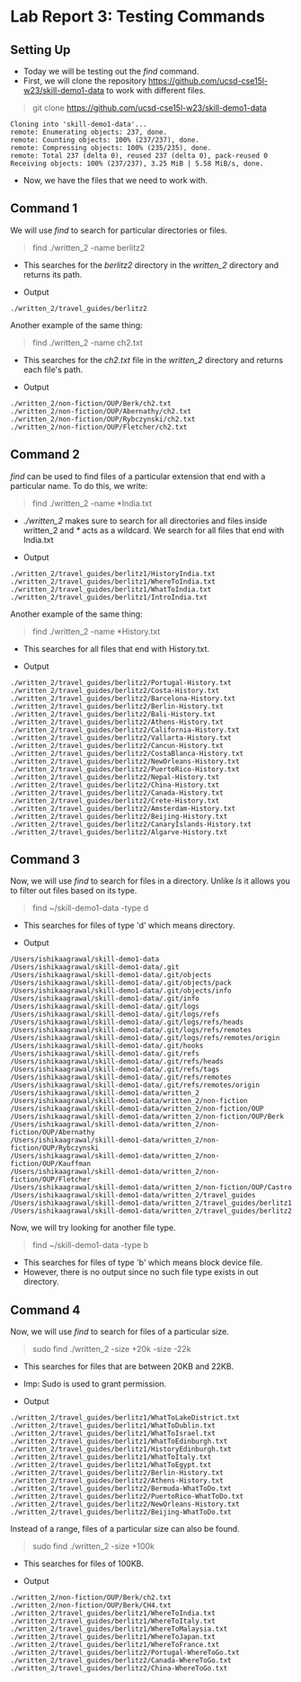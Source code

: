 # Lab Report 3: Testing Commands
## Setting Up
- Today we will be testing out the _find_ command.
- First, we will clone the repository https://github.com/ucsd-cse15l-w23/skill-demo1-data to work with different files.

> git clone https://github.com/ucsd-cse15l-w23/skill-demo1-data

```
Cloning into 'skill-demo1-data'...
remote: Enumerating objects: 237, done.
remote: Counting objects: 100% (237/237), done.
remote: Compressing objects: 100% (235/235), done.
remote: Total 237 (delta 0), reused 237 (delta 0), pack-reused 0
Receiving objects: 100% (237/237), 3.25 MiB | 5.58 MiB/s, done.
```

- Now, we have the files that we need to work with.

## Command 1

We will use _find_ to search for particular directories or files.
> find ./written_2 -name berlitz2
- This searches for the _berlitz2_ directory in the _written_2_ directory and returns its path.

- Output
```
./written_2/travel_guides/berlitz2
```

Another example of the same thing:
> find ./written_2 -name  ch2.txt
- This searches for the _ch2.txt_ file in the _written_2_ directory and returns each file's path.

- Output
```
./written_2/non-fiction/OUP/Berk/ch2.txt
./written_2/non-fiction/OUP/Abernathy/ch2.txt
./written_2/non-fiction/OUP/Rybczynski/ch2.txt
./written_2/non-fiction/OUP/Fletcher/ch2.txt
```

## Command 2

_find_ can be used to find files of a particular extension that end with a particular name. To do this, we write:
> find ./written_2 -name *India.txt
- _./written_2_ makes sure to search for all directories and files inside written_2 and _*_ acts as a wildcard. We search for all files that end with India.txt

- Output
```
./written_2/travel_guides/berlitz1/HistoryIndia.txt
./written_2/travel_guides/berlitz1/WhereToIndia.txt
./written_2/travel_guides/berlitz1/WhatToIndia.txt
./written_2/travel_guides/berlitz1/IntroIndia.txt
```

Another example of the same thing:
> find ./written_2 -name *History.txt
- This searches for all files that end with History.txt.

- Output
```
./written_2/travel_guides/berlitz2/Portugal-History.txt
./written_2/travel_guides/berlitz2/Costa-History.txt
./written_2/travel_guides/berlitz2/Barcelona-History.txt
./written_2/travel_guides/berlitz2/Berlin-History.txt
./written_2/travel_guides/berlitz2/Bali-History.txt
./written_2/travel_guides/berlitz2/Athens-History.txt
./written_2/travel_guides/berlitz2/California-History.txt
./written_2/travel_guides/berlitz2/Vallarta-History.txt
./written_2/travel_guides/berlitz2/Cancun-History.txt
./written_2/travel_guides/berlitz2/CostaBlanca-History.txt
./written_2/travel_guides/berlitz2/NewOrleans-History.txt
./written_2/travel_guides/berlitz2/PuertoRico-History.txt
./written_2/travel_guides/berlitz2/Nepal-History.txt
./written_2/travel_guides/berlitz2/China-History.txt
./written_2/travel_guides/berlitz2/Canada-History.txt
./written_2/travel_guides/berlitz2/Crete-History.txt
./written_2/travel_guides/berlitz2/Amsterdam-History.txt
./written_2/travel_guides/berlitz2/Beijing-History.txt
./written_2/travel_guides/berlitz2/CanaryIslands-History.txt
./written_2/travel_guides/berlitz2/Algarve-History.txt
```

## Command 3

Now, we will use _find_ to search for files in a directory. Unlike _ls_ it allows you to filter out files based on its type.
> find ~/skill-demo1-data -type d
- This searches for files of type 'd' which means directory.

- Output

```
/Users/ishikaagrawal/skill-demo1-data
/Users/ishikaagrawal/skill-demo1-data/.git
/Users/ishikaagrawal/skill-demo1-data/.git/objects
/Users/ishikaagrawal/skill-demo1-data/.git/objects/pack
/Users/ishikaagrawal/skill-demo1-data/.git/objects/info
/Users/ishikaagrawal/skill-demo1-data/.git/info
/Users/ishikaagrawal/skill-demo1-data/.git/logs
/Users/ishikaagrawal/skill-demo1-data/.git/logs/refs
/Users/ishikaagrawal/skill-demo1-data/.git/logs/refs/heads
/Users/ishikaagrawal/skill-demo1-data/.git/logs/refs/remotes
/Users/ishikaagrawal/skill-demo1-data/.git/logs/refs/remotes/origin
/Users/ishikaagrawal/skill-demo1-data/.git/hooks
/Users/ishikaagrawal/skill-demo1-data/.git/refs
/Users/ishikaagrawal/skill-demo1-data/.git/refs/heads
/Users/ishikaagrawal/skill-demo1-data/.git/refs/tags
/Users/ishikaagrawal/skill-demo1-data/.git/refs/remotes
/Users/ishikaagrawal/skill-demo1-data/.git/refs/remotes/origin
/Users/ishikaagrawal/skill-demo1-data/written_2
/Users/ishikaagrawal/skill-demo1-data/written_2/non-fiction
/Users/ishikaagrawal/skill-demo1-data/written_2/non-fiction/OUP
/Users/ishikaagrawal/skill-demo1-data/written_2/non-fiction/OUP/Berk
/Users/ishikaagrawal/skill-demo1-data/written_2/non-fiction/OUP/Abernathy
/Users/ishikaagrawal/skill-demo1-data/written_2/non-fiction/OUP/Rybczynski
/Users/ishikaagrawal/skill-demo1-data/written_2/non-fiction/OUP/Kauffman
/Users/ishikaagrawal/skill-demo1-data/written_2/non-fiction/OUP/Fletcher
/Users/ishikaagrawal/skill-demo1-data/written_2/non-fiction/OUP/Castro
/Users/ishikaagrawal/skill-demo1-data/written_2/travel_guides
/Users/ishikaagrawal/skill-demo1-data/written_2/travel_guides/berlitz1
/Users/ishikaagrawal/skill-demo1-data/written_2/travel_guides/berlitz2
```

Now, we will try looking for another file type.
> find ~/skill-demo1-data -type b
- This searches for files of type 'b' which means block device file.
- However, there is no output since no such file type exists in out directory.


## Command 4

Now, we will use _find_ to search for files of a particular size.
> sudo find ./written_2 -size +20k -size -22k
- This searches for files that are between 20KB and 22KB.
- Imp: Sudo is used to grant permission.

- Output

```
./written_2/travel_guides/berlitz1/WhatToLakeDistrict.txt
./written_2/travel_guides/berlitz1/WhatToDublin.txt
./written_2/travel_guides/berlitz1/WhatToIsrael.txt
./written_2/travel_guides/berlitz1/WhatToEdinburgh.txt
./written_2/travel_guides/berlitz1/HistoryEdinburgh.txt
./written_2/travel_guides/berlitz1/WhatToItaly.txt
./written_2/travel_guides/berlitz1/WhatToEgypt.txt
./written_2/travel_guides/berlitz2/Berlin-History.txt
./written_2/travel_guides/berlitz2/Athens-History.txt
./written_2/travel_guides/berlitz2/Bermuda-WhatToDo.txt
./written_2/travel_guides/berlitz2/PuertoRico-WhatToDo.txt
./written_2/travel_guides/berlitz2/NewOrleans-History.txt
./written_2/travel_guides/berlitz2/Beijing-WhatToDo.txt
```

Instead of a range, files of a particular size can also be found.
> sudo find ./written_2 -size +100k
- This searches for files of 100KB.

- Output

```
./written_2/non-fiction/OUP/Berk/ch2.txt
./written_2/non-fiction/OUP/Berk/CH4.txt
./written_2/travel_guides/berlitz1/WhereToIndia.txt
./written_2/travel_guides/berlitz1/WhereToItaly.txt
./written_2/travel_guides/berlitz1/WhereToMalaysia.txt
./written_2/travel_guides/berlitz1/WhereToJapan.txt
./written_2/travel_guides/berlitz1/WhereToFrance.txt
./written_2/travel_guides/berlitz2/Portugal-WhereToGo.txt
./written_2/travel_guides/berlitz2/Canada-WhereToGo.txt
./written_2/travel_guides/berlitz2/China-WhereToGo.txt
```

